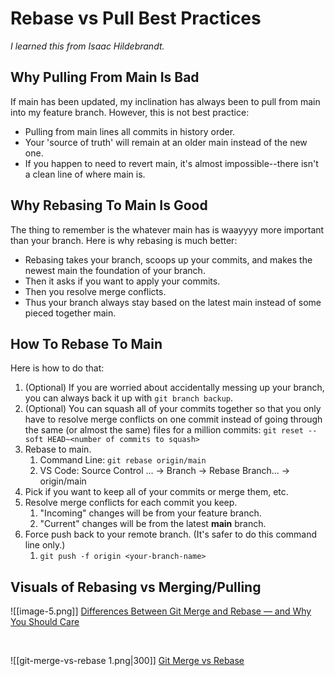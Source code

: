 # Rebase vs Pull Best Practices

_I learned this from Isaac Hildebrandt._

## Why Pulling From Main Is Bad

If main has been updated, my inclination has always been to pull from main into my feature branch. However, this is not best practice:
- Pulling from main lines all commits in history order.
- Your 'source of truth' will remain at an older main instead of the new one.
- If you happen to need to revert main, it's almost impossible--there isn't a clean line of where main is.

## Why Rebasing To Main Is Good
The thing to remember is the whatever main has is waayyyy more important than your branch.
Here is why rebasing is much better:
- Rebasing takes your branch, scoops up your commits, and makes the newest main the foundation of your branch.
- Then it asks if you want to apply your commits.
- Then you resolve merge conflicts.
- Thus your branch always stay based on the latest main instead of some pieced together main.

## How To Rebase To Main
Here is how to do that:
1. (Optional) If you are worried about accidentally messing up your branch, you can always back it up with `git branch backup`.
2. (Optional) You can squash all of your commits together so that you only have to resolve merge conflicts on one commit instead of going through the same (or almost the same) files for a million commits: `git reset --soft HEAD~<number of commits to squash>`
3. Rebase to main.
	1. Command Line: `git rebase origin/main` 
	2. VS Code: Source Control ... &rarr; Branch &rarr; Rebase Branch... &rarr; origin/main
4. Pick if you want to keep all of your commits or merge them, etc.
5. Resolve merge conflicts for each commit you keep.
	1. "Incoming" changes will be from your feature branch.
	2. "Current" changes will be from the latest **main** branch.
6. Force push back to your remote branch. (It's safer to do this command line only.)
	1. `git push -f origin <your-branch-name>`

## Visuals of Rebasing vs Merging/Pulling

![[image-5.png]]
[Differences Between Git Merge and Rebase — and Why You Should Care](https://blog.git-init.com/differences-between-git-merge-and-rebase-and-why-you-should-care/)

<br/>


![[git-merge-vs-rebase 1.png|300]]
[Git Merge vs Rebase](https://www.softwaremeadows.com/posts/graphic_-_git_merge_vs_rebase/)